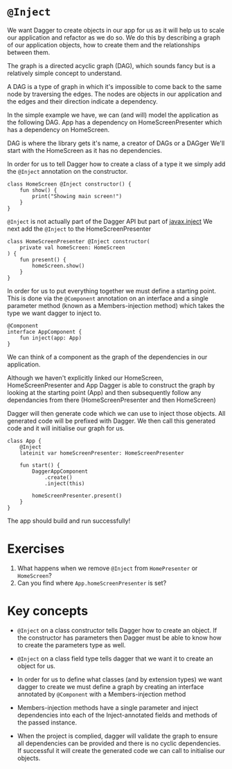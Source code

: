 # `@Inject` 

We want Dagger to create objects in our app for us as it will help us to scale our application and refactor as we do so. We do this by describing a graph of our application objects, how to create them and the relationships between them. 

The graph is a directed acyclic graph (DAG), which sounds fancy but is a relatively simple concept to understand. 

A DAG is a type of graph in which it's impossible to come back to the same node by traversing the edges. 
The nodes are objects in our application and the edges and their direction indicate a dependency. 

In the simple example we have, we can (and will) model the application as the following DAG. 
App has a dependency on HomeScreenPresenter which has a dependency on HomeScreen. 

DAG is where the library gets it's name, a creator of DAGs or a DAGger 
We'll start with the HomeScreen as it has no dependencies. 

In order for us to tell Dagger how to create a class of a type it we simply add the `@Inject` annotation on the constructor. 

```
class HomeScreen @Inject constructor() {
    fun show() {
        print("Showing main screen!")
    }
}
```

`@Inject` is not actually part of the Dagger API but part of [javax.inject](https://docs.oracle.com/javaee/6/api/javax/inject/package-summary.htmll) 
We next add the `@Inject` to the HomeScreenPresenter

```
class HomeScreenPresenter @Inject constructor(
    private val homeScreen: HomeScreen
) {
    fun present() {
        homeScreen.show()
    }
}
```


In order for us to put everything together we must define a starting point. 
This is done via the `@Component` annotation on an interface and a single parameter method (known as a Members-injection method) which takes the type we want dagger to inject to.  

```
@Component
interface AppComponent {
    fun inject(app: App)
}
```


We can think of a component as the graph of the dependencies in our application. 

Although we haven't explicitly linked our HomeScreen, HomeScreenPresenter and App Dagger is able to construct the graph by looking at the starting point (App) and then subsequently follow any dependancies from there (HomeScreenPresenter and then HomeScreen) 

Dagger will then generate code which we can use to inject those objects. All generated code will be prefixed with Dagger. We then call this generated code  and it will initialise our graph for us. 


```
class App {
    @Inject
    lateinit var homeScreenPresenter: HomeScreenPresenter

    fun start() {
        DaggerAppComponent
            .create()
            .inject(this)

        homeScreenPresenter.present()
    }
}
```
The app should build and run successfully! 

# Exercises 

1. What happens when we remove `@Inject` from `HomePresenter` or `HomeScreen`? 
2. Can you find where `App.homeScreenPresenter` is set? 

# Key concepts 

* `@Inject` on a class constructor tells Dagger how to create an object. If the constructor has parameters then Dagger must be able to know how to  create the parameters type as well. 

* `@Inject` on a class field type tells dagger that we want it to create an object for us. 

* In order for us to define what classes (and by extension types) we want dagger to create we must define a graph by creating an interface annotated by `@Component` with a Members-injection method 

* Members-injection methods have a single parameter and inject dependencies into each of the Inject-annotated fields and methods of the passed  instance.  

* When the project is complied, dagger will validate the graph to ensure all dependencies can be provided and there is no cyclic dependencies. If  successful it will create the generated code we can call to initialise our objects. 
